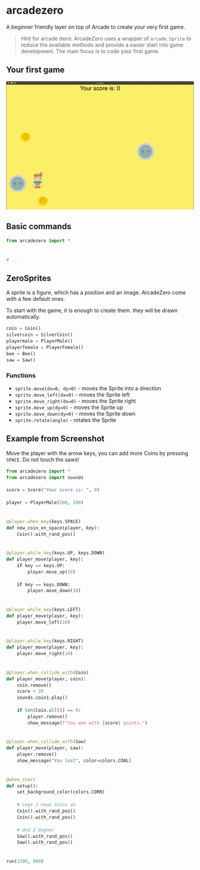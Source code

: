 # arcadezero
A beginner friendly layer on top of Arcade to create your very first game.

> Hint for arcade devs: ArcadeZero uses a wrapper of `arcade.Sprite` to reduce 
> the available methods and provide a easier start into game development.
> The main focus is to code your first game.

## Your first game
![Screenshot](https://github.com/eruvanos/arcadezero/blob/main/docs/coin_paradise.png?raw=true)



## Basic commands


```python
from arcadezero import *


# ...
```


## ZeroSprites

A sprite is a figure, which has a position and an image.
ArcadeZero come with a few default ones.

To start with the game, it is enough to create them. they will be drawn automatically.

```python
coin = Coin()
silvercoin = SilverCoin()
playermale = PlayerMale()
playerfemale = PlayerFemale()
bee = Bee()
saw = Saw()
```

### Functions

- `sprite.move(dx=0, dy=0)` - moves the Sprite into a direction
- `sprite.move_left(dx=0)` - moves the Sprite left
- `sprite.move_right(dx=0)` - moves the Sprite right
- `sprite.move_up(dy=0)` - moves the Sprite up
- `sprite.move_down(dy=0)` - moves the Sprite down
- `sprite.rotate(angle)` - rotates the Sprite

## Example from Screenshot

Move the player with the arrow keys, you can add more Coins by pressing `SPACE`.
Do not touch the saws!

```python
from arcadezero import *
from arcadezero import sounds

score = Score("Your score is: ", 0)

player = PlayerMale(200, 200)


@player.when_key(keys.SPACE)
def new_coin_on_space(player, key):
    Coin().with_rand_pos()


@player.while_key(keys.UP, keys.DOWN)
def player_move(player, key):
    if key == keys.UP:
        player.move_up(10)

    if key == keys.DOWN:
        player.move_down(10)


@player.while_key(keys.LEFT)
def player_move(player, key):
    player.move_left(10)


@player.while_key(keys.RIGHT)
def player_move(player, key):
    player.move_right(10)


@player.when_collide_with(Coin)
def player_move(player, coin):
    coin.remove()
    score + 20
    sounds.coin1.play()

    if len(Coin.all()) == 0:
        player.remove()
        show_message(f"You won with {score} points.")


@player.when_collide_with(Saw)
def player_move(player, saw):
    player.remove()
    show_message("You lost", color=colors.COAL)


@when_start
def setup():
    set_background_color(colors.CORN)

    # Lege 2 neue Coins an
    Coin().with_rand_pos()
    Coin().with_rand_pos()

    # Und 2 Gegner
    Saw().with_rand_pos()
    Saw().with_rand_pos()


run(1200, 800)
```
